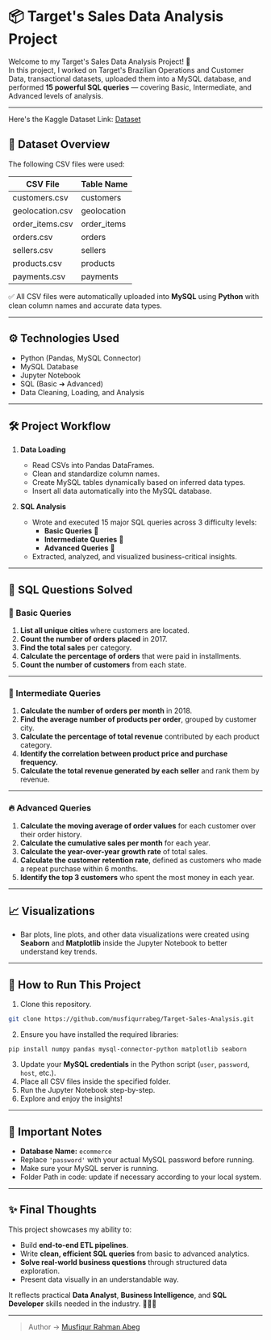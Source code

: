 # 📦 Target's Sales Data Analysis Project

Welcome to my Target's Sales Data Analysis Project! 🚀  
In this project, I worked on Target's Brazilian Operations and Customer Data, transactional datasets, uploaded them into a MySQL database, and performed **15 powerful SQL queries** — covering Basic, Intermediate, and Advanced levels of analysis.

---

Here's the Kaggle Dataset Link: [Dataset](https://www.kaggle.com/datasets/devarajv88/target-dataset?select=products.csv)

## 📂 Dataset Overview
The following CSV files were used:

| CSV File        | Table Name   |
|-----------------|--------------|
| customers.csv   | customers    |
| geolocation.csv | geolocation  |
| order_items.csv | order_items  |
| orders.csv      | orders       |
| sellers.csv     | sellers      |
| products.csv    | products     |
| payments.csv    | payments     |

✅ All CSV files were automatically uploaded into **MySQL** using **Python** with clean column names and accurate data types.

---

## ⚙️ Technologies Used
- Python (Pandas, MySQL Connector)
- MySQL Database
- Jupyter Notebook
- SQL (Basic ➔ Advanced)
- Data Cleaning, Loading, and Analysis

---

## 🛠️ Project Workflow
1. **Data Loading**
   - Read CSVs into Pandas DataFrames.
   - Clean and standardize column names.
   - Create MySQL tables dynamically based on inferred data types.
   - Insert all data automatically into the MySQL database.

2. **SQL Analysis**
   - Wrote and executed 15 major SQL queries across 3 difficulty levels:
     - **Basic Queries** 📘
     - **Intermediate Queries** 📗
     - **Advanced Queries** 📕
   - Extracted, analyzed, and visualized business-critical insights.

---

## 📝 SQL Questions Solved

### 🔹 Basic Queries
1. **List all unique cities** where customers are located.
2. **Count the number of orders placed** in 2017.
3. **Find the total sales** per category.
4. **Calculate the percentage of orders** that were paid in installments.
5. **Count the number of customers** from each state.

---

### 🔸 Intermediate Queries
1. **Calculate the number of orders per month** in 2018.
2. **Find the average number of products per order**, grouped by customer city.
3. **Calculate the percentage of total revenue** contributed by each product category.
4. **Identify the correlation between product price and purchase frequency.**
5. **Calculate the total revenue generated by each seller** and rank them by revenue.

---

### 🔥 Advanced Queries
1. **Calculate the moving average of order values** for each customer over their order history.
2. **Calculate the cumulative sales per month** for each year.
3. **Calculate the year-over-year growth rate** of total sales.
4. **Calculate the customer retention rate**, defined as customers who made a repeat purchase within 6 months.
5. **Identify the top 3 customers** who spent the most money in each year.

---

## 📈 Visualizations
- Bar plots, line plots, and other data visualizations were created using **Seaborn** and **Matplotlib** inside the Jupyter Notebook to better understand key trends.

---

## 📁 How to Run This Project
1. Clone this repository.
```bash
git clone https://github.com/musfiqurrabeg/Target-Sales-Analysis.git
```
2. Ensure you have installed the required libraries:
```
pip install numpy pandas mysql-connector-python matplotlib seaborn
```
3. Update your **MySQL credentials** in the Python script (`user`, `password`, `host`, etc.).
4. Place all CSV files inside the specified folder.
5. Run the Jupyter Notebook step-by-step.
6. Explore and enjoy the insights!

---

## 📢 Important Notes
- **Database Name:** `ecommerce`
- Replace `'password'` with your actual MySQL password before running.
- Make sure your MySQL server is running.
- Folder Path in code: update if necessary according to your local system.

---

## ✨ Final Thoughts
This project showcases my ability to:
- Build **end-to-end ETL pipelines**.
- Write **clean, efficient SQL queries** from basic to advanced analytics.
- **Solve real-world business questions** through structured data exploration.
- Present data visually in an understandable way.

It reflects practical **Data Analyst**, **Business Intelligence**, and **SQL Developer** skills needed in the industry. 👨‍💻🚀

---

>  Author -> [Musfiqur Rahman Abeg](https://www.linkedin.com/in/musfiqurrabeg/)
